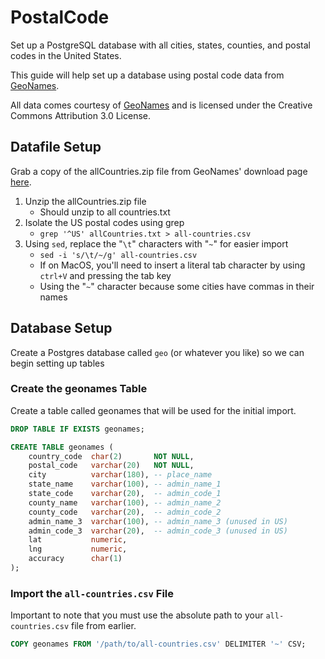 # PostalCode

Set up a PostgreSQL database with all cities, states, counties, and postal codes in the United States.

This guide will help set up a database using postal code data from [GeoNames](https://geonames.org).

All data comes courtesy of [GeoNames](https://geonames.org) and is licensed under the Creative Commons Attribution 3.0 License.

## Datafile Setup

Grab a copy of the allCountries.zip file from GeoNames' download page [here](http://download.geonames.org/export/zip/).

1. Unzip the allCountries.zip file
    - Should unzip to all countries.txt
2. Isolate the US postal codes using grep
    - `grep '^US' allCountries.txt > all-countries.csv`
3. Using `sed`, replace the "`\t`" characters with "`~`" for easier import
    - `sed -i 's/\t/~/g' all-countries.csv`
    - If on MacOS, you'll need to insert a literal tab character by using `ctrl+V` and pressing the tab key
    - Using the "`~`" character because some cities have commas in their names

## Database Setup

Create a Postgres database called `geo` (or whatever you like) so we can begin setting up tables

### Create the geonames Table

Create a table called geonames that will be used for the initial import.

```sql
DROP TABLE IF EXISTS geonames;

CREATE TABLE geonames (
    country_code  char(2)       NOT NULL,
    postal_code   varchar(20)   NOT NULL,
    city          varchar(180), -- place_name
    state_name    varchar(100), -- admin_name_1
    state_code    varchar(20),  -- admin_code_1
    county_name   varchar(100), -- admin_name_2
    county_code   varchar(20),  -- admin_code_2
    admin_name_3  varchar(100), -- admin_name_3 (unused in US)
    admin_code_3  varchar(20),  -- admin_code_3 (unused in US)
    lat           numeric,
    lng           numeric,
    accuracy      char(1)
);
```

### Import the `all-countries.csv` File

Important to note that you must use the absolute path to your `all-countries.csv` file from earlier.

```sql
COPY geonames FROM '/path/to/all-countries.csv' DELIMITER '~' CSV;
```